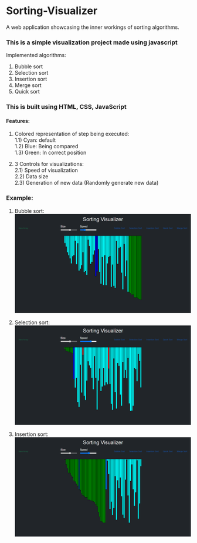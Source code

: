 # Sorting-Visualizer

A web application showcasing the inner workings of sorting algorithms.
### This is a simple visualization project made using javascript 

Implemented algorithms:
1) Bubble sort
2) Selection sort
3) Insertion sort
4) Merge sort
5) Quick sort

### This is built using HTML, CSS, JavaScript <br/>

#### Features:
1) Colored representation of step being executed: <br/>
  1.1) Cyan: default <br/>
  1.2) Blue: Being compared <br/>
  1.3) Green: In correct position <br/>
  
2) 3 Controls for visualizations: <br/>
  2.1) Speed of visualization <br/>
  2.2) Data size <br/>
  2.3) Generation of new data (Randomly generate new data) <br/>

### Example: <br/>
1) Bubble sort: <br/>
<img src="img/img1.png"> <br/>

2) Selection sort: <br/>
<img src="img/img2.png"> <br/>

3) Insertion sort: <br/>
<img src="img/img3.png"> <br/>
